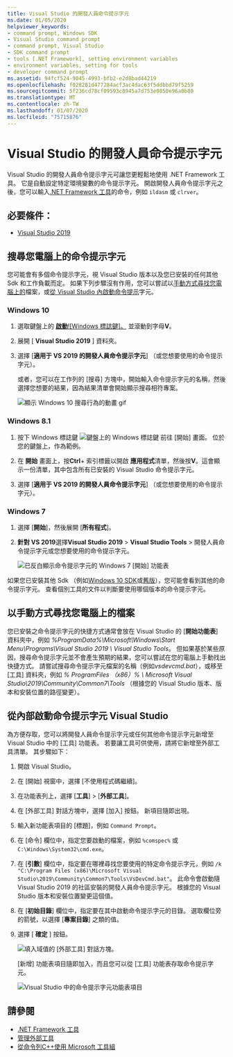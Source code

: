 ```yaml
---
title: Visual Studio 的開發人員命令提示字元
ms.date: 01/05/2020
helpviewer_keywords:
- command prompt, Windows SDK
- Visual Studio command prompt
- command prompt, Visual Studio
- SDK command prompt
- tools [.NET Framework], setting environment variables
- environment variables, setting for tools
- developer command prompt
ms.assetid: 94fcf524-9045-4993-bfb2-e2d8bad44219
ms.openlocfilehash: f028281d477284acf3ac4dac63f5ddbbd79f5259
ms.sourcegitcommit: 5f236cd78cf09593c8945a7d753e0850e96a0b80
ms.translationtype: MT
ms.contentlocale: zh-TW
ms.lasthandoff: 01/07/2020
ms.locfileid: "75715876"
---
```

# <a name="developer-command-prompt-for-visual-studio"></a>Visual Studio 的開發人員命令提示字元

Visual Studio 的開發人員命令提示字元可讓您更輕鬆地使用 .NET Framework 工具。 它是自動設定特定環境變數的命令提示字元。 開啟開發人員命令提示字元之後，您可以輸入[.NET Framework 工具](index.md)的命令，例如 `ildasm` 或 `clrver`。

## <a name="prerequisites"></a>必要條件：

- [Visual Studio 2019](https://visualstudio.microsoft.com/downloads/?utm_medium=microsoft&utm_source=docs.microsoft.com&utm_campaign=inline+link&utm_content=download+vs2019)

## <a name="search-for-the-command-prompt-on-your-machine"></a>搜尋您電腦上的命令提示字元

您可能會有多個命令提示字元，視 Visual Studio 版本以及您已安裝的任何其他 Sdk 和工作負載而定。 如果下列步驟沒有作用，您可以嘗試以[手動方式尋找您電腦上的](#manually-locate-the-files-on-your-machine)檔案，或[從 Visual Studio 內啟動命令提示](#start-the-command-prompt-from-inside-visual-studio)字元。

### <a name="windows-10"></a>Windows 10

1. 選取鍵盤上的 [**啟動**![Windows 標誌鍵]。](./media/developer-command-prompt-for-vs/windows-logo-key-graphic.png) 並滾動到字母**V**。

1. 展開 [ **Visual Studio 2019** ] 資料夾。

1. 選擇 [**適用于 VS 2019 的開發人員命令提示字元**] （或您想要使用的命令提示字元）。

   或者，您可以在工作列的 [搜尋] 方塊中，開始輸入命令提示字元的名稱，然後選擇您想要的結果，因為結果清單會開始顯示搜尋相符專案。

   ![顯示 Windows 10 搜尋行為的動畫 gif](./media/developer-command-prompt-for-vs/windows10-search.gif)

### <a name="windows-81"></a>Windows 8.1

1. 按下 Windows 標誌鍵 ![鍵盤上的 Windows 標誌鍵](./media/developer-command-prompt-for-vs/windows-logo-key-graphic.png) 前往 [開始] 畫面。 位於您的鍵盤上，作為範例。

1. 在 **開始** 畫面上，按**Ctrl**+ 索引標籤以開啟 **應用程式**清單，然後按**V**。這會顯示一份清單，其中包含所有已安裝的 Visual Studio 命令提示字元。

1. 選擇 [**適用于 VS 2019 的開發人員命令提示字元**] （或您想要使用的命令提示字元）。

### <a name="windows-7"></a>Windows 7

1. 選擇 [**開始**]，然後展開 [**所有程式**]。

1. **針對 VS 2019**選擇**Visual Studio 2019** > **Visual Studio Tools** > 開發人員命令提示字元或您想要使用的命令提示字元。

   ![已反白顯示命令提示字元的 Windows 7 [開始] 功能表](./media/developer-command-prompt-for-vs/windows7-menu.png)

如果您已安裝其他 Sdk （例如[Windows 10 SDK](https://developer.microsoft.com/windows/downloads/windows-10-sdk)或[舊版](https://developer.microsoft.com/windows/downloads/sdk-archive)），您可能會看到其他的命令提示字元。 查看個別工具的文件以判斷要使用哪個版本的命令提示字元。

## <a name="manually-locate-the-files-on-your-machine"></a>以手動方式尋找您電腦上的檔案

您已安裝之命令提示字元的快捷方式通常會放在 Visual Studio 的 [**開始功能表**] 資料夾中，例如 *%ProgramData%\Microsoft\Windows\Start Menu\Programs\Visual Studio 2019 \ Visual Studio Tools*。 但如果基於某些原因，搜尋命令提示字元並不會產生預期的結果，您可以嘗試在您的電腦上手動找出快捷方式。 請嘗試搜尋命令提示字元檔案的名稱（例如*vsdevcmd.bat*），或移至 [工具] 資料夾，例如 *% ProgramFiles （x86）% \ Microsoft Visual Studio\2019\Community\Common7\Tools* （根據您的 Visual Studio 版本、版本和安裝位置的路徑變更）。

## <a name="start-the-command-prompt-from-inside-visual-studio"></a>從內部啟動命令提示字元 Visual Studio

為方便存取，您可以將開發人員命令提示字元或任何其他命令提示字元新增至 Visual Studio 中的 [工具] 功能表。 若要讓工具可供使用，請將它新增至外部工具清單。 其步驟如下：

1. 開啟 Visual Studio。

1. 在 [開始] 視窗中，選擇 [不使用程式碼繼續]。

1. 在功能表列上，選擇 [**工具**] > [**外部工具**]。

1. 在 [外部工具] 對話方塊中，選擇 [加入] 按鈕。 新項目隨即出現。

1. 輸入新功能表項目的 [標題]，例如 `Command Prompt`。

1. 在 [命令] 欄位中，指定您要啟動的檔案，例如 `%comspec%` 或 `C:\Windows\System32\cmd.exe`。

1. 在 [**引數**] 欄位中，指定要在哪裡尋找您要使用的特定命令提示字元，例如 `/k "C:\Program Files (x86)\Microsoft Visual Studio\2019\Community\Common7\Tools\VsDevCmd.bat"`。 此命令會啟動隨 Visual Studio 2019 的社區安裝的開發人員命令提示字元。 根據您的 Visual Studio 版本和安裝位置變更這個值。

1. 在 [**初始目錄**] 欄位中，指定要在其中啟動命令提示字元的目錄。 選取欄位旁的箭號，以選擇 [**專案目錄**] 之類的值。

1. 選擇 [ **確定** ] 按鈕。

   ![填入域值的 [外部工具] 對話方塊。](./media/developer-command-prompt-for-vs/add-external-tool.png)

   [新增] 功能表項目隨即加入，而且您可以從 [工具] 功能表存取命令提示字元。

   ![Visual Studio 中的命令提示字元功能表項目](./media/developer-command-prompt-for-vs/command-prompt-vs-menu.png)

## <a name="see-also"></a>請參閱

- [.NET Framework 工具](index.md)
- [管理外部工具](/visualstudio/ide/managing-external-tools)
- [從命令列C++使用 Microsoft 工具組](/cpp/build/building-on-the-command-line)
